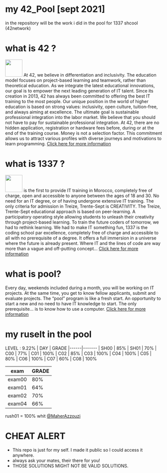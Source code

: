 # my 42_Pool [sept 2021]
in the repository will be the work i did in the pool for 1337 shcool (42network)

# what is 42 ?
<img src="https://github.com/Alaamimi/Piscine-42/blob/master/ressources/42-logo.png" width="55"> At 42, we believe in differentiation and inclusivity. The education model focuses on project-based learning and teamwork, rather than theoretical education. As we integrate the latest educational innovations, our goal is to empower the next leading generation of IT talent.
Since its creation in 2013, 42 has always been committed to offering the best IT training to the most people. Our unique position in the world of higher education is based on strong values: inclusivity, open culture, tuition-free, and always aiming at excellence. The ultimate goal is sustainable professional integration into the labor market.
We believe that you should not have to pay for sustainable professional integration. At 42, there are no hidden application, registration or hardware fees before, during or at the end of the training course. Money is not a selection factor. This commitment allows us to attract various profiles with diverse journeys and motivations to learn programming.
[Click here for more information](https://42.fr/en/homepage/)
# what is 1337 ?
<img src="https://github.com/Alaamimi/Piscine-42/blob/master/ressources/1337.jpg" width="55"> is the first to provide IT training in Morocco, completely free of charge, open and accessible to anyone between the ages of 18 and 30. No need for an IT degree, or of having undergone extensive IT training. The only criteria for admission in Treize, Trente-Sept is CREATIVITY.
The Treize, Trente-Sept educational approach is based on peer-learning. A participatory operating style allowing students to unleash their creativity through project-based learning. To train the future coders of tomorrow, we had to rethink learning. We had to make IT something fun,
1337 is the coding school par excellence, completely free of charge and accessible to all with no prerequisite of a degree. It offers a full immersion in a universe where the future is already present. Where IT and the lines of code are way more than a vague and off-putting concept…
[Click here for more information](https://www.1337.ma/en/)
# what is pool?
Every day, weekends included during a month, you will be working on IT projects.
At the same time, you get to know fellow applicants, submit and evaluate projects.
The “pool” program is like a fresh start.
An opportunity to start a new and no need to have IT knowledge to start.
The only prerequisite… is to know how to use a computer.
[Click here for more information](https://www.1337.ma/en/the-pool)
# my ruselt in the pool
LEVEL : 9.22%
| DAY  | GRADE
|------|-------
| SH00 | 85%
| SH01 | 70%
| C00  | 77%
| C01  | 100%
| C02  | 85%
| C03  | 100%
| C04  | 100%
| C05  | 80%
| C06  | 100%
| C07  | 60%
| C08  | 100%

| exam   | GRADE
|--------|-------
| exam00 | 80%
| exam01 | 64%
| exam02 | 70%
| exam04 | 66%

rush01 = 100% whit [@MaherAzzouzi](https://github.com/MaherAzzouzi)

# CHEAT ALERT
- This repo is just for my self. I made it public so I could access it anywhere.
- always ask your mates, their there for you!
- THOSE SOLUTIONS MIGHT NOT BE VALID SOLUTIONS.
